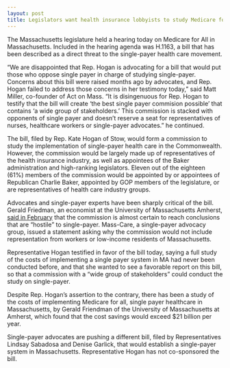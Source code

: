 ```yaml
---
layout: post
title: Legislators want health insurance lobbyists to study Medicare for All
---
```


The Massachusetts legislature held a hearing today on Medicare for All in Massachusetts. Included in the hearing agenda was H.1163, a bill that has been described as a direct threat to the single-payer health care movement.

“We are disappointed that Rep. Hogan is advocating for a bill that would put those who oppose single payer in charge of studying single-payer. Concerns about this bill were raised months ago by advocates, and Rep. Hogan failed to address those concerns in her testimony today,” said Matt Miller, co-founder of Act on Mass. “It is disingenuous for Rep. Hogan to testify that the bill will create ‘the best single payer commision possible’ that contains ‘a wide group of stakeholders.’ This commission is stacked with opponents of single payer and doesn’t reserve a seat for representatives of nurses, healthcare workers or single-payer advocates.” he continued.

The bill, filed by Rep. Kate Hogan of Stow, would form a commission to study the implementation of single-payer health care in the Commonwealth. However, the commission would be largely made up of representatives of the health insurance industry, as well as appointees of the Baker administration and high-ranking legislators. Eleven out of the eighteen (61%) members of the commission would be appointed by or appointees of Republican Charlie Baker, appointed by GOP members of the legislature, or are representatives of health care industry groups.

Advocates and single-payer experts have been sharply critical of the bill. Gerald Friedman, an economist at the University of Massachusetts Amherst, [said in February](https://truthout.org/articles/trojan-horse-legislation-could-derail-single-payer-in-massachusetts/) that the commission is almost certain to reach conclusions that are “hostile” to single-payer. Mass-Care, a single-payer advocacy group, issued a statement asking why the commission would not include representation from workers or low-income residents of Massachusetts.

Representative Hogan testified in favor of the bill today, saying a full study of the costs of implementing a single payer system in MA had never been conducted before, and that she wanted to see a favorable report on this bill, so that a commission with a “wide group of stakeholders” could conduct the study on single-payer.

Despite Rep. Hogan’s assertion to the contrary, there has been a study of the costs of implementing Medicare for all, single payer healthcare in Massachusetts, by Gerald Friendman of the University of Massachusetts at Amherst, which found that the cost savings would exceed $21 billion per year.

Single-payer advocates are pushing a different bill, filed by Representatives Lindsay Sabadosa and Denise Garlick, that would establish a single-payer system in Massachusetts. Representative Hogan has not co-sponsored the bill.
